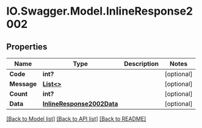 # IO.Swagger.Model.InlineResponse2002
## Properties

Name | Type | Description | Notes
------------ | ------------- | ------------- | -------------
**Code** | **int?** |  | [optional] 
**Message** | [**List&lt;&gt;**](.md) |  | [optional] 
**Count** | **int?** |  | [optional] 
**Data** | [**InlineResponse2002Data**](InlineResponse2002Data.md) |  | [optional] 

[[Back to Model list]](../README.md#documentation-for-models) [[Back to API list]](../README.md#documentation-for-api-endpoints) [[Back to README]](../README.md)

